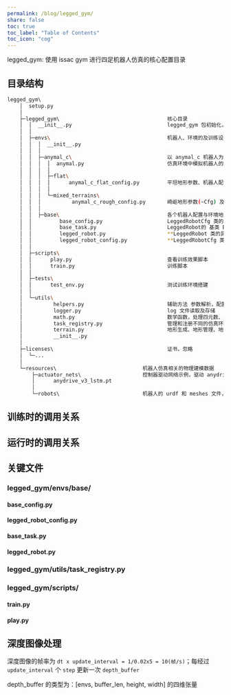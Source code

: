 ```yaml
---
permalink: /blog/legged_gym/
share: false
toc: true
toc_label: "Table of Contents"
toc_icon: "cog"
---
```


legged_gym: 使用 issac gym 进行四足机器人仿真的核心配置目录

## 目录结构

```bash
legged_gym\ 
    │  setup.py
    │
    ├─legged_gym\                                   核心目录
    │  │  __init__.py                               legged_gym 包初始化，主要是定义一些全局变量记录路径
    │  │
    │  ├─envs\                                      机器人、环境的及训练设置脚本目录，包括地形设置、强化学习算法PPO参数、奖励函数定义、读取机器人模型urdf设置等
    │  │  │  __init__.py
    │  │  │
    │  │  ├─anymal_c\                               以 anymal_c 机器人为例
    │  │  │  │  anymal.py                           仿真环境中模拟机器人的控制器驱动，例如通过 anydrive 神经网络驱动关节，或通过 PD 控制器驱动关节
    │  │  │  │
    │  │  │  ├─flat\
    │  │  │  │      anymal_c_flat_config.py         平坦地形参数、机器人配置和控制参数、奖励函数参数(~Cfg) 及相应的PPO算法配置(~CfgPPO) 分别继承自 LeggedRobotCfg 和 LeggedRobotCfgPPO
    │  │  │  │
    │  │  │  └─mixed_terrains\
    │  │  │          anymal_c_rough_config.py       崎岖地形参数(~Cfg) 及相应的PPO算法配置(~CfgPPO)
    │  │  │
    │  │  ├─base\                                   各个机器人配置与环境地形配置的基类
    │  │         base_config.py                     LeggedRobotCfg 类的基类 BaseCfg
    │  │         base_task.py                       LeggedRobot的 基类 BaseTask
    │  │         legged_robot.py                    **LeggedRobot 类的具体定义**
    │  │         legged_robot_config.py             **LeggedRobotCfg 类的具体定义**
    │  │
    │  ├─scripts\
    │  │      play.py                               查看训练效果脚本
    │  │      train.py                              训练脚本
    │  │
    │  ├─tests\
    │  │      test_env.py                           测试训练环境搭建
    │  │
    │  └─utils\
    │          helpers.py                           辅助方法 参数解析，配置更新等
    │          logger.py                            log 文件读取及存储
    │          math.py                              数学函数，处理四元数、角度及生成特定分布随机数等方法
    │          task_registry.py                     管理和注册不同的仿真环境(任务)
    │          terrain.py                           地形生成、地形管理、地形转换等方法，应该是被Cfg调用
    │          __init__.py
    │
    ├─licenses\                                     证书，忽略
    │  └─...
    │
    └─resources\                            机器人仿真相关的物理建模数据
        ├─actuator_nets\                    控制器驱动网络示例，驱动 anydrive 无刷电机的 lstm 神经网络
        │      anydrive_v3_lstm.pt
        │
        └─robots\                           机器人的 urdf 和 meshes 文件，URDF 文件：定义机器人的结构、物理属性和关节连接方式。Meshes 文件：提供机器人的详细几何形状，用于渲染和碰撞检测。
```


## 训练时的调用关系



## 运行时的调用关系

## 关键文件

### legged_gym/envs/base/

#### base_config.py

#### legged_robot_config.py

#### base_task.py

#### legged_robot.py

### legged_gym/utils/task_registry.py

### legged_gym/scripts/

#### train.py

#### play.py

## 深度图像处理

深度图像的帧率为 `dt x update_interval = 1/0.02x5 = 10(帧/s)`；每经过 `update_interval` 个 `step` 更新一次 `depth_buffer`

depth_buffer 的类型为：[envs, buffer_len, height, width] 的四维张量
